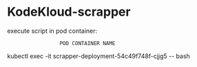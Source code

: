 # KodeKloud-scrapper

execute script in pod container:
                     
                     POD CONTAINER NAME
kubectl exec -it scrapper-deployment-54c49f748f-cjjg5 -- bash
